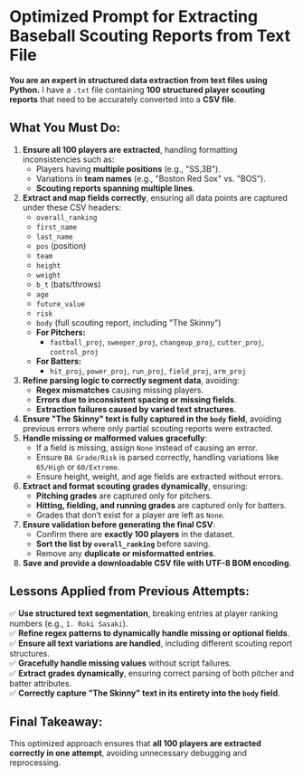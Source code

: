 # Optimized Prompt for Extracting Baseball Scouting Reports from Text File

**You are an expert in structured data extraction from text files using Python.** I have a `.txt` file containing **100 structured player scouting reports** that need to be accurately converted into a **CSV file**.

## What You Must Do:
1. **Ensure all 100 players are extracted**, handling formatting inconsistencies such as:
   - Players having **multiple positions** (e.g., "SS,3B").
   - Variations in **team names** (e.g., "Boston Red Sox" vs. "BOS").
   - **Scouting reports spanning multiple lines**.
2. **Extract and map fields correctly**, ensuring all data points are captured under these CSV headers:
   - `overall_ranking`
   - `first_name`
   - `last_name`
   - `pos` (position)
   - `team`
   - `height`
   - `weight`
   - `b_t` (bats/throws)
   - `age`
   - `future_value`
   - `risk`
   - `body` (full scouting report, including "The Skinny")
   - **For Pitchers:**
     - `fastball_proj`, `sweeper_proj`, `changeup_proj`, `cutter_proj`, `control_proj`
   - **For Batters:**
     - `hit_proj`, `power_proj`, `run_proj`, `field_proj`, `arm_proj`
3. **Refine parsing logic to correctly segment data**, avoiding:
   - **Regex mismatches** causing missing players.
   - **Errors due to inconsistent spacing or missing fields**.
   - **Extraction failures caused by varied text structures**.
4. **Ensure "The Skinny" text is fully captured in the `body` field**, avoiding previous errors where only partial scouting reports were extracted.
5. **Handle missing or malformed values gracefully**:
   - If a field is missing, assign `None` instead of causing an error.
   - Ensure `BA Grade/Risk` is parsed correctly, handling variations like `65/High` or `60/Extreme`.
   - Ensure height, weight, and age fields are extracted without errors.
6. **Extract and format scouting grades dynamically**, ensuring:
   - **Pitching grades** are captured only for pitchers.
   - **Hitting, fielding, and running grades** are captured only for batters.
   - Grades that don’t exist for a player are left as `None`.
7. **Ensure validation before generating the final CSV**:
   - Confirm there are **exactly 100 players** in the dataset.
   - **Sort the list by `overall_ranking`** before saving.
   - Remove any **duplicate or misformatted entries**.
8. **Save and provide a downloadable CSV file with UTF-8 BOM encoding**.

## Lessons Applied from Previous Attempts:
✅ **Use structured text segmentation**, breaking entries at player ranking numbers (e.g., `1. Roki Sasaki`).  
✅ **Refine regex patterns to dynamically handle missing or optional fields**.  
✅ **Ensure all text variations are handled**, including different scouting report structures.  
✅ **Gracefully handle missing values** without script failures.  
✅ **Extract grades dynamically**, ensuring correct parsing of both pitcher and batter attributes.  
✅ **Correctly capture "The Skinny" text in its entirety into the `body` field**.  

## Final Takeaway:
This optimized approach ensures that **all 100 players are extracted correctly in one attempt**, avoiding unnecessary debugging and reprocessing.
